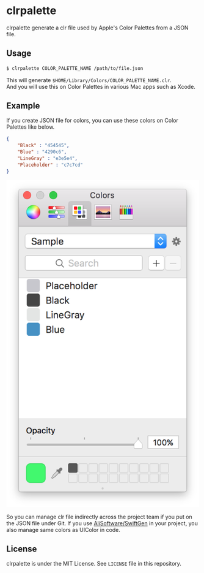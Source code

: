 # clrpalette
clrpalette generate a clr file used by Apple's Color Palettes from a JSON file.  

## Usage
```bash
$ clrpalette COLOR_PALETTE_NAME /path/to/file.json
```

This will generate `$HOME/Library/Colors/COLOR_PALETTE_NAME.clr`.  
And you will use this on Color Palettes in various Mac apps such as Xcode.  

## Example
If you create JSON file for colors, you can use these colors on Color Palettes like below.  

```json
{
    "Black" : "454545",
    "Blue" : "4290c6",
    "LineGray" : "e3e5e4",
    "Placeholder" : "c7c7cd"
}
```

![Color Palette Sample](https://github.com/kitoko552/clrpalette/blob/master/Resources/color_palette.png)

So you can manage clr file indirectly across the project team if you put on the JSON file under Git.
If you use [AliSoftware/SwiftGen](https://github.com/AliSoftware/SwiftGen) in your project, you also manage same colors as UIColor in code.  

## License
clrpalette is under the MIT License. See `LICENSE` file in this repository.
